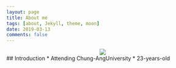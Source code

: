 ```yaml
---
layout: page
title: About me
tags: [about, Jekyll, theme, moon]
date: 2019-03-13
comments: false
---
```

<center>
     <img src="https://raw.githubusercontent.com/jindl465/jindl465.github.io/master/assets/img/myprofile.jpeg" class="img-circle zoombtn animated rotateIn">
</center>
## Introduction
* Attending Chung-AngUniversity
* 23-years-old
